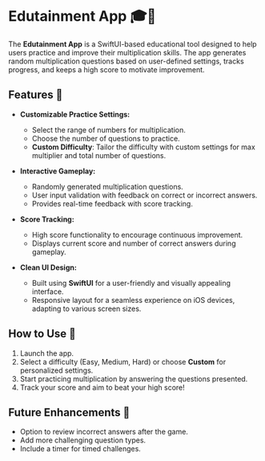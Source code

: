 # Edutainment App 🎓📱

The **Edutainment App** is a SwiftUI-based educational tool designed to help users practice and improve their multiplication skills. The app generates random multiplication questions based on user-defined settings, tracks progress, and keeps a high score to motivate improvement.

## Features 🌟

- **Customizable Practice Settings:**
  - Select the range of numbers for multiplication.
  - Choose the number of questions to practice.
  - **Custom Difficulty**: Tailor the difficulty with custom settings for max multiplier and total number of questions.

- **Interactive Gameplay:**
  - Randomly generated multiplication questions.
  - User input validation with feedback on correct or incorrect answers.
  - Provides real-time feedback with score tracking.

- **Score Tracking:**
  - High score functionality to encourage continuous improvement.
  - Displays current score and number of correct answers during gameplay.

- **Clean UI Design:**
  - Built using **SwiftUI** for a user-friendly and visually appealing interface.
  - Responsive layout for a seamless experience on iOS devices, adapting to various screen sizes.

## How to Use 📝

1. Launch the app.
2. Select a difficulty (Easy, Medium, Hard) or choose **Custom** for personalized settings.
3. Start practicing multiplication by answering the questions presented.
4. Track your score and aim to beat your high score!

## Future Enhancements 🚀

- Option to review incorrect answers after the game.
- Add more challenging question types.
- Include a timer for timed challenges.
